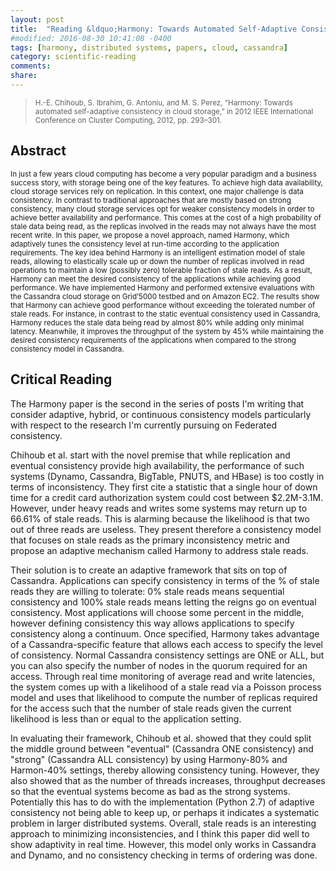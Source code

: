 ```yaml
---
layout: post
title:  "Reading &ldquo;Harmony: Towards Automated Self-Adaptive Consistency in Cloud Storage&rdquo;"
#modified: 2016-08-30 10:41:08 -0400
tags: [harmony, distributed systems, papers, cloud, cassandra]
category: scientific-reading
comments:
share:
---
```


> <small>H.-E. Chihoub, S. Ibrahim, G. Antoniu, and M. S. Perez, “Harmony: Towards automated self-adaptive consistency in cloud storage,” in 2012 IEEE International Conference on Cluster Computing, 2012, pp. 293–301.</small>

## Abstract ##

<small>In just a few years cloud computing has become a very popular paradigm and a business success story, with storage being one of the key features. To achieve high data availability, cloud storage services rely on replication. In this context, one major challenge is data consistency. In contrast to traditional approaches that are mostly based on strong consistency, many cloud storage services opt for weaker consistency models in order to achieve better availability and performance. This comes at the cost of a high probability of stale data being read, as the replicas involved in the reads may not always have the most recent write. In this paper, we propose a novel approach, named Harmony, which adaptively tunes the consistency level at run-time according to the application requirements. The key idea behind Harmony is an intelligent estimation model of stale reads, allowing to elastically scale up or down the number of replicas involved in read operations to maintain a low (possibly zero) tolerable fraction of stale reads. As a result, Harmony can meet the desired consistency of the applications while achieving good performance. We have implemented Harmony and performed extensive evaluations with the Cassandra cloud storage on Grid’5000 testbed and on Amazon EC2. The results show that Harmony can achieve good performance without exceeding the tolerated number of stale reads. For instance, in contrast to the static eventual consistency used in Cassandra, Harmony reduces the stale data being read by almost 80% while adding only minimal latency. Meanwhile, it improves the throughput of the system by 45% while maintaining the desired consistency requirements of the applications when compared to the strong consistency model in Cassandra.</small>

## Critical Reading ##

The Harmony paper is the second in the series of posts I'm writing that consider adaptive, hybrid, or continuous consistency models particularly with respect to the research I'm currently pursuing on Federated consistency.

Chihoub et al. start with the novel premise that while replication and eventual consistency provide high availability, the performance of such systems (Dynamo, Cassandra, BigTable, PNUTS, and HBase) is too costly in terms of inconsistency. They first cite a statistic that a single hour of down time for a credit card authorization system could cost between $2.2M-3.1M. However, under heavy reads and writes some systems may return up to 66.61% of stale reads. This is alarming because the likelihood is that two out of three reads are useless. They present therefore a consistency model that focuses on stale reads as the primary inconsistency metric and propose an adaptive mechanism called Harmony to address stale reads.

Their solution is to create an adaptive framework that sits on top of Cassandra. Applications can specify consistency in terms of the % of stale reads they are willing to tolerate: 0% stale reads means sequential consistency and 100% stale reads means letting the reigns go on eventual consistency. Most applications will choose some percent in the middle, however defining consistency this way allows applications to specify consistency along a continuum. Once specified, Harmony takes advantage of a Cassandra-specific feature that allows each access to specify the level of consistency. Normal Cassandra consistency settings are ONE or ALL, but you can also specify the number of nodes in the quorum required for an access.  Through real time monitoring of average read and write latencies, the system comes up with a likelihood of a stale read via a Poisson process model and uses that likelihood to compute the number of replicas required for the access such that the number of stale reads given the current likelihood is less than or equal to the application setting.

In evaluating their framework, Chihoub et al. showed that they could split the middle ground between "eventual" (Cassandra ONE consistency) and "strong" (Cassandra ALL consistency) by using Harmony-80% and Harmon-40% settings, thereby allowing consistency tuning. However, they also showed that as the number of threads increases, throughput decreases so that the eventual systems become as bad as the strong systems. Potentially this has to do with the implementation (Python 2.7) of adaptive consistency not being able to keep up, or perhaps it indicates a systematic problem in larger distributed systems. Overall, stale reads is an interesting approach to minimizing inconsistencies, and I think this paper did well to show adaptivity in real time. However, this model only works in Cassandra and Dynamo, and no consistency checking in terms of ordering was done.
